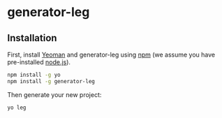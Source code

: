 # generator-leg

## Installation

First, install [Yeoman](http://yeoman.io) and generator-leg using [npm](https://www.npmjs.com/) (we assume you have pre-installed [node.js](https://nodejs.org/)).

```bash
npm install -g yo
npm install -g generator-leg
```

Then generate your new project:

```bash
yo leg
```
